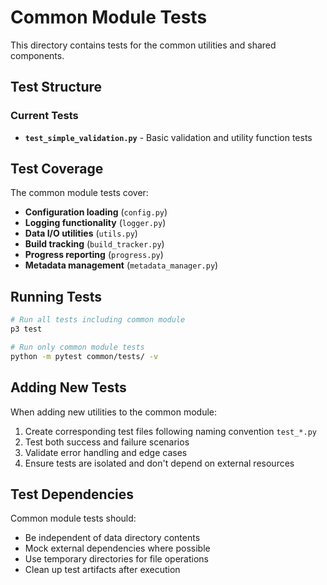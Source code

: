 # Common Module Tests

This directory contains tests for the common utilities and shared components.

## Test Structure

### Current Tests
- **`test_simple_validation.py`** - Basic validation and utility function tests

## Test Coverage

The common module tests cover:
- **Configuration loading** (`config.py`)
- **Logging functionality** (`logger.py`)
- **Data I/O utilities** (`utils.py`)
- **Build tracking** (`build_tracker.py`)
- **Progress reporting** (`progress.py`)
- **Metadata management** (`metadata_manager.py`)

## Running Tests

```bash
# Run all tests including common module
p3 test

# Run only common module tests
python -m pytest common/tests/ -v
```

## Adding New Tests

When adding new utilities to the common module:
1. Create corresponding test files following naming convention `test_*.py`
2. Test both success and failure scenarios
3. Validate error handling and edge cases
4. Ensure tests are isolated and don't depend on external resources

## Test Dependencies

Common module tests should:
- Be independent of data directory contents
- Mock external dependencies where possible
- Use temporary directories for file operations
- Clean up test artifacts after execution